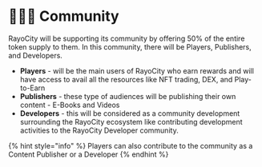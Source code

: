 # 🧑🤝🧑 Community

RayoCity will be supporting its community by offering 50% of the entire token supply to them. In this community, there will be Players, Publishers, and Developers.

* **Players** - will be the main users of RayoCity who earn rewards and will have access to avail all the resources like NFT trading, DEX, and Play-to-Earn
* **Publishers** - these type of audiences will be publishing their own content - E-Books and Videos
* **Developers** - this will be considered as a community development surrounding the RayoCity ecosystem like  contributing development activities to the RayoCity Developer community.

{% hint style="info" %}
Players can also contribute to the community as a Content Publisher or a Developer
{% endhint %}

